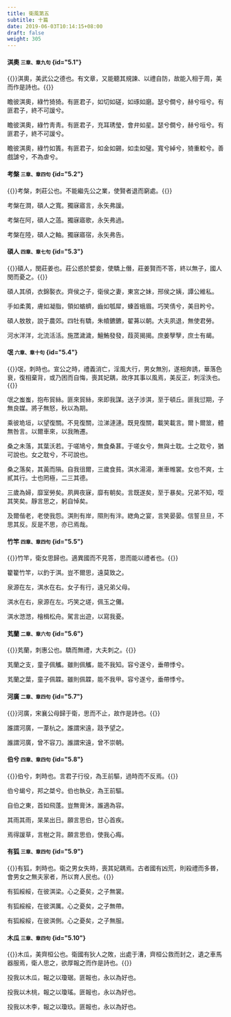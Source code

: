 ```yaml
---
title: 衛風第五
subtitle: 十篇
date: 2019-06-03T10:14:15+08:00
draft: false
weight: 305
---
```


#### 淇奧 <small>三章、章九句</small> {id="5.1"}

{{<alert info>}}淇奧，美武公之德也。有文章，又能聽其規諫、以禮自防，故能入相于周，美而作是詩也。{{</alert>}}

<p id="5.1.1">瞻彼淇奧，綠竹猗猗。有匪君子，如切如磋，如琢如磨。瑟兮僴兮，赫兮咺兮。有匪君子，終不可諼兮。</p>
<p id="5.1.2">瞻彼淇奧，綠竹靑靑。有匪君子，充耳琇瑩，會弁如星。瑟兮僴兮，赫兮咺兮。有匪君子，終不可諼兮。</p>
<p id="5.1.3">瞻彼淇奧，綠竹如簀。有匪君子，如金如錫，如圭如璧。寬兮綽兮，猗重較兮。善戲謔兮，不為虐兮。</p>

#### 考槃 <small>三章、章四句</small> {id="5.2"}

{{<alert info>}}考槃，刺莊公也。不能繼先公之業，使賢者退而窮處。{{</alert>}}

<p id="5.2.1">考槃在澗，碩人之寬。獨寐寤言，永矢弗諼。</p>
<p id="5.2.2">考槃在阿，碩人之薖。獨寐寤歌，永矢弗過。</p>
<p id="5.2.3">考槃在陸，碩人之軸。獨寐寤宿，永矢弗告。</p>

#### 碩人 <small>四章、章七句</small> {id="5.3"}

{{<alert info>}}碩人，閔莊姜也。莊公惑於嬖妾，使驕上僭，莊姜賢而不答，終以無子，國人閔而憂之。{{</alert>}}

<p id="5.3.1">碩人其頎，衣錦褧衣。齊侯之子，衛侯之妻，東宮之妹，邢侯之姨，譚公維私。</p>
<p id="5.3.2">手如柔荑，膚如凝脂，領如蝤蠐，齒如瓠犀，螓首蛾眉。巧笑倩兮，美目盻兮。</p>
<p id="5.3.3">碩人敖敖，說于農郊。四牡有驕，朱幩鑣鑣，翟茀以朝。大夫夙退，無使君勞。</p>
<p id="5.3.4">河水洋洋，北流活活。施罛濊濊，鱣鮪發發，葭菼揭揭。庶姜孼孼，庶士有朅。</p>

#### 氓 <small>六章、章十句</small> {id="5.4"}

{{<alert info>}}氓，刺時也。宣公之時，禮義消亡，淫風大行，男女無別，遂相奔誘，華落色衰，復相棄背，或乃困而自悔，喪其妃耦，故序其事以風焉，美反正，刺淫泆也。{{</alert>}}

<p id="5.4.1">氓之蚩蚩，抱布貿絲。匪來貿絲，來即我謀。送子涉淇，至于頓丘。匪我愆期，子無良媒。將子無怒，秋以為期。</p>
<p id="5.4.2">乘彼垝垣，以望復關。不見復關，泣涕漣漣。既見復關，載笑載言。爾卜爾筮，體無咎言。以爾車來，以我賄遷。</p>
<p id="5.4.3">桑之未落，其葉沃若。于嗟鳩兮，無食桑葚。于嗟女兮，無與士耽。士之耽兮，猶可說也。女之耽兮，不可說也。</p>
<p id="5.4.4">桑之落矣，其黃而隕。自我徂爾，三歲食貧。淇水湯湯，漸車帷裳。女也不爽，士貳其行。士也罔極，二三其德。</p>
<p id="5.4.5">三歲為婦，靡室勞矣。夙興夜寐，靡有朝矣。言既遂矣，至于暴矣。兄弟不知，咥其笑矣。靜言思之，躬自悼矣。</p>
<p id="5.4.6">及爾偕老，老使我怨。淇則有岸，隰則有泮。緫角之宴，言笑晏晏。信誓旦旦，不思其反。反是不思，亦已焉哉。</p>

#### 竹竿 <small>四章、章四句</small> {id="5.5"}

{{<alert info>}}竹竿，衛女思歸也。適異國而不見答，思而能以禮者也。{{</alert>}}

<p id="5.5.1">籊籊竹竿，以釣于淇。豈不爾思，遠莫致之。</p>
<p id="5.5.2">泉源在左，淇水在右。女子有行，遠兄弟父母。</p>
<p id="5.5.3">淇水在右，泉源在左。巧笑之瑳，佩玉之儺。</p>
<p id="5.5.4">淇水滺滺，檜楫松舟。駕言出遊，以寫我憂。</p>

#### 芄蘭 <small>二章、章六句</small> {id="5.6"}

{{<alert info>}}芄蘭，刺惠公也。驕而無禮，大夫刺之。{{</alert>}}

<p id="5.6.1">芄蘭之支，童子佩觿。雖則佩觿，能不我知。容兮遂兮，垂帶悸兮。</p>
<p id="5.6.2">芄蘭之葉，童子佩韘。雖則佩韘，能不我甲。容兮遂兮，垂帶悸兮。</p>

#### 河廣 <small>二章、章四句</small> {id="5.7"}

{{<alert info>}}河廣，宋襄公母歸于衛，思而不止，故作是詩也。{{</alert>}}

<p id="5.7.1">誰謂河廣，一葦杭之。誰謂宋遠，跂予望之。</p>
<p id="5.7.2">誰謂河廣，曾不容刀。誰謂宋遠，曾不崇朝。</p>

#### 伯兮 <small>四章、章四句</small> {id="5.8"}

{{<alert info>}}伯兮，刺時也。言君子行役，為王前驅，過時而不反焉。{{</alert>}}

<p id="5.8.1">伯兮朅兮，邦之桀兮。伯也執殳，為王前驅。</p>
<p id="5.8.2">自伯之東，首如飛蓬。豈無膏沐，誰適為容。</p>
<p id="5.8.3">其雨其雨，杲杲出日。願言思伯，甘心首疾。</p>
<p id="5.8.4">焉得諼草，言樹之背。願言思伯，使我心痗。</p>

#### 有狐 <small>三章、章四句</small> {id="5.9"}

{{<alert info>}}有狐，刺時也。衛之男女失時，喪其妃耦焉。古者國有凶荒，則殺禮而多昬，會男女之無夫家者，所以育人民也。{{</alert>}}

<p id="5.9.1">有狐綏綏，在彼淇梁。心之憂矣，之子無裳。</p>
<p id="5.9.2">有狐綏綏，在彼淇厲。心之憂矣，之子無帶。</p>
<p id="5.9.3">有狐綏綏，在彼淇側。心之憂矣，之子無服。</p>

#### 木瓜 <small>三章、章四句</small> {id="5.10"}

{{<alert info>}}木瓜，美齊桓公也。衛國有狄人之敗，出處于漕，齊桓公救而封之，遺之車馬器服焉，衛人思之，欲厚報之而作是詩也。{{</alert>}}

<p id="5.10.1">投我以木瓜，報之以瓊琚。匪報也，永以為好也。</p>
<p id="5.10.2">投我以木桃，報之以瓊瑤。匪報也，永以為好也。</p>
<p id="5.10.3">投我以木李，報之以瓊玖。匪報也，永以為好也。</p>
